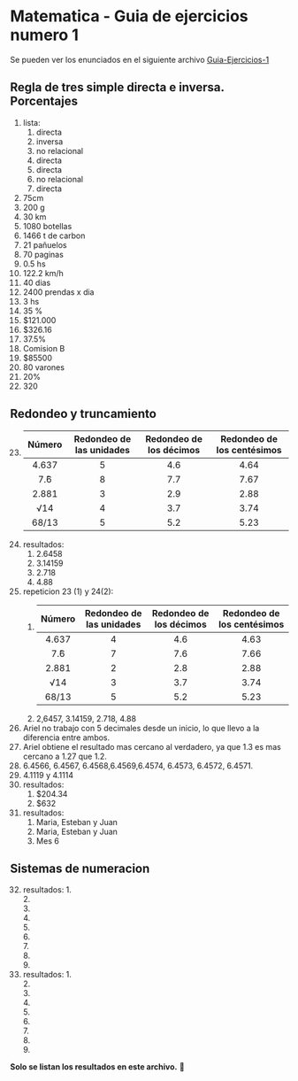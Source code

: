 # Matematica - Guia de ejercicios numero 1

Se pueden ver los enunciados en el siguiente archivo [Guia-Ejercicios-1](matematica_1/TP1.pdf)

## Regla de tres simple directa e inversa. Porcentajes

1. lista:
    1. directa
    2. inversa
    3. no relacional
    4. directa
    5. directa
    6. no relacional
    7. directa
2. 75cm
3. 200 g
4. 30 km
5. 1080 botellas
6. 1466 t de carbon
7. 21 pañuelos
8. 70 paginas
9. 0.5 hs
10. 122.2 km/h
11. 40 dias
12. 2400 prendas x dia
13. 3 hs
14. 35 %
15. $121.000
16. $326.16
17. 37.5%
18. Comision B
19. $85500
20. 80 varones
21. 20%
22. 320

## Redondeo y truncamiento

23. | Número      | Redondeo de las unidades     | Redondeo de los décimos | Redondeo de los centésimos |
    |    :---:    |           :----:             |          :---:          |         :---:              |
    | 4.637       |            5                 |           4.6           |           4.64             |
    | 7.̂6         |            8                 |           7.7           |         7.67               |
    | 2.881       |           3                  |           2.9           |         2.88               |
    |  √14        |            4                 |           3.7           |           3.74             |
    |  68/13      |             5                |                5.2      |          5.23              |
24. resultados:
    1. 2.6458
    2. 3.14159
    3. 2.718
    4. 4.88
25. repeticion 23 (1) y 24(2):
    1. | Número      | Redondeo de las unidades     | Redondeo de los décimos | Redondeo de los centésimos |
       |    :---:    |           :----:             |          :---:          |         :---:              |
       | 4.637       |            4                 |           4.6           |           4.63             |
       | 7.̂6         |            7                 |           7.6           |         7.66               |
       | 2.881       |           2                  |           2.8           |         2.88               |
       |  √14        |            3                 |           3.7           |           3.74             |
       |  68/13      |             5                |                5.2      |          5.23              |
    2. 2,6457, 3.14159, 2.718, 4.88
26. Ariel no trabajo con 5 decimales desde un inicio, lo que llevo a la diferencia entre ambos.
27. Ariel obtiene el resultado mas cercano al verdadero, ya que 1.3 es mas cercano a 1.27 que 1.2.
28. 6.4566, 6.4567, 6.4568,6.4569,6.4574, 6.4573, 6.4572, 6.4571.
29. 4.1119 y 4.1114
30. resultados:
    1. $204.34
    2. $632
31. resultados:
    1. Maria, Esteban y Juan
    2. Maria, Esteban y Juan
    3. Mes 6

## Sistemas de numeracion

32. resultados:
    1.  
    2.  
    3.  
    4.  
    5.  
    6.  
    7.  
    8.  
    9.  
33.  resultados:
    1.  
    2.  
    3.  
    4.  
    5.  
    6.  
    7.  
    8.  
    9.  

**Solo se listan los resultados en este archivo.** 📝
